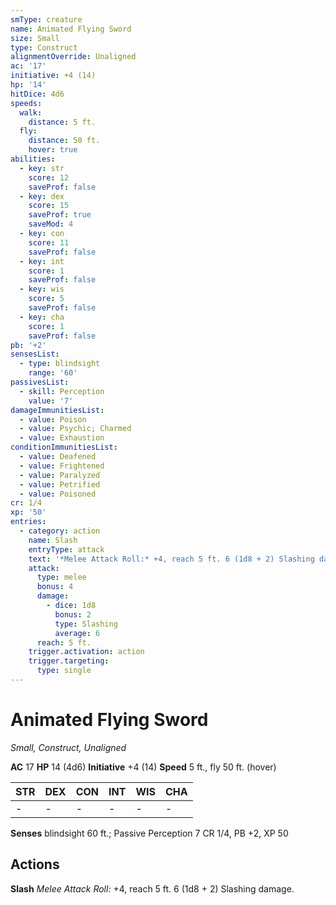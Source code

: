 ```yaml
---
smType: creature
name: Animated Flying Sword
size: Small
type: Construct
alignmentOverride: Unaligned
ac: '17'
initiative: +4 (14)
hp: '14'
hitDice: 4d6
speeds:
  walk:
    distance: 5 ft.
  fly:
    distance: 50 ft.
    hover: true
abilities:
  - key: str
    score: 12
    saveProf: false
  - key: dex
    score: 15
    saveProf: true
    saveMod: 4
  - key: con
    score: 11
    saveProf: false
  - key: int
    score: 1
    saveProf: false
  - key: wis
    score: 5
    saveProf: false
  - key: cha
    score: 1
    saveProf: false
pb: '+2'
sensesList:
  - type: blindsight
    range: '60'
passivesList:
  - skill: Perception
    value: '7'
damageImmunitiesList:
  - value: Poison
  - value: Psychic; Charmed
  - value: Exhaustion
conditionImmunitiesList:
  - value: Deafened
  - value: Frightened
  - value: Paralyzed
  - value: Petrified
  - value: Poisoned
cr: 1/4
xp: '50'
entries:
  - category: action
    name: Slash
    entryType: attack
    text: '*Melee Attack Roll:* +4, reach 5 ft. 6 (1d8 + 2) Slashing damage.'
    attack:
      type: melee
      bonus: 4
      damage:
        - dice: 1d8
          bonus: 2
          type: Slashing
          average: 6
      reach: 5 ft.
    trigger.activation: action
    trigger.targeting:
      type: single
---
```


# Animated Flying Sword
*Small, Construct, Unaligned*

**AC** 17
**HP** 14 (4d6)
**Initiative** +4 (14)
**Speed** 5 ft., fly 50 ft. (hover)

| STR | DEX | CON | INT | WIS | CHA |
| --- | --- | --- | --- | --- | --- |
| - | - | - | - | - | - |

**Senses** blindsight 60 ft.; Passive Perception 7
CR 1/4, PB +2, XP 50

## Actions

**Slash**
*Melee Attack Roll:* +4, reach 5 ft. 6 (1d8 + 2) Slashing damage.
